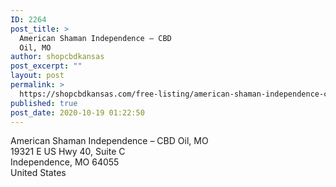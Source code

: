 ```yaml
---
ID: 2264
post_title: >
  American Shaman Independence – CBD
  Oil, MO
author: shopcbdkansas
post_excerpt: ""
layout: post
permalink: >
  https://shopcbdkansas.com/free-listing/american-shaman-independence-cbd-oil-mo/
published: true
post_date: 2020-10-19 01:22:50
---
```

<!-- wp:paragraph -->
<p>American Shaman Independence – CBD Oil, MO <br>19321 E US Hwy 40, Suite C <br>Independence, MO 64055 <br>United States </p>
<!-- /wp:paragraph -->

<!-- wp:block {"ref":2251} /-->